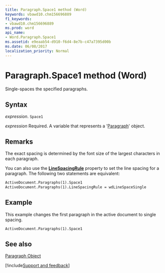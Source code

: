 ```yaml
---
title: Paragraph.Space1 method (Word)
keywords: vbawd10.chm156696889
f1_keywords:
- vbawd10.chm156696889
ms.prod: word
api_name:
- Word.Paragraph.Space1
ms.assetid: e9eaab54-d910-f6d4-8e7b-c47a7395d00b
ms.date: 06/08/2017
localization_priority: Normal
---
```



# Paragraph.Space1 method (Word)

Single-spaces the specified paragraphs.


## Syntax

_expression_. `Space1`

_expression_ Required. A variable that represents a '[Paragraph](Word.Paragraph.md)' object.


## Remarks

The exact spacing is determined by the font size of the largest characters in each paragraph.

You can also use the  **[LineSpacingRule](Word.Paragraph.LineSpacingRule.md)** property to set the line spacing for a paragraph. The following two statements are equivalent:




```vb
ActiveDocument.Paragraphs(1).Space1 
ActiveDocument.Paragraphs(1).LineSpacingRule = wdLineSpaceSingle
```


## Example

This example changes the first paragraph in the active document to single spacing.


```vb
ActiveDocument.Paragraphs(1).Space1
```


## See also


[Paragraph Object](Word.Paragraph.md)

[!include[Support and feedback](~/includes/feedback-boilerplate.md)]